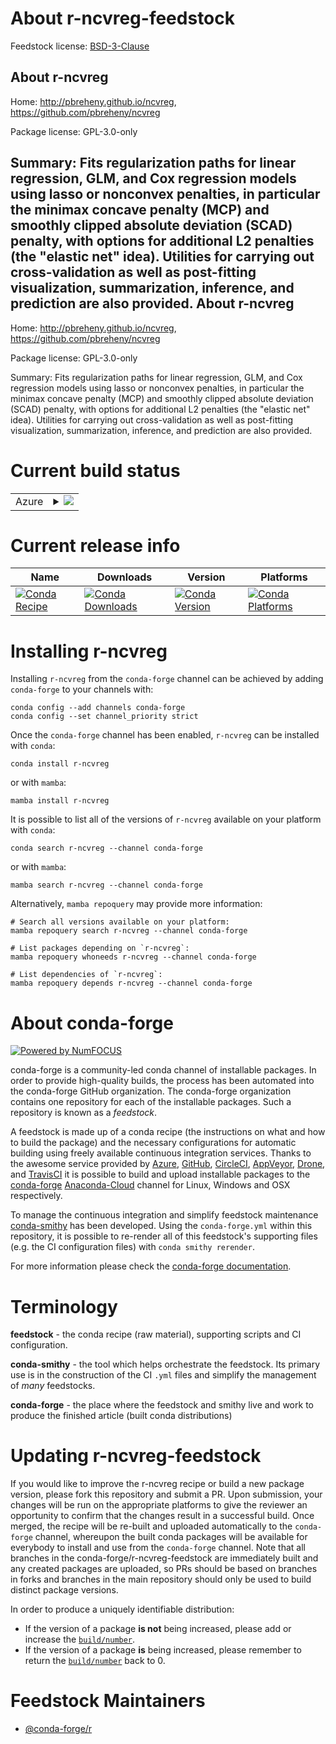 About r-ncvreg-feedstock
========================

Feedstock license: [BSD-3-Clause](https://github.com/conda-forge/r-ncvreg-feedstock/blob/main/LICENSE.txt)

About r-ncvreg
--------------

Home: http://pbreheny.github.io/ncvreg, https://github.com/pbreheny/ncvreg

Package license: GPL-3.0-only

Summary: Fits regularization paths for linear regression, GLM, and Cox regression models using lasso or nonconvex penalties, in particular the minimax concave penalty (MCP) and smoothly clipped absolute deviation (SCAD) penalty, with options for additional L2 penalties (the "elastic net" idea). Utilities for carrying out cross-validation as well as post-fitting visualization, summarization, inference, and prediction are also provided.
About r-ncvreg
--------------

Home: http://pbreheny.github.io/ncvreg, https://github.com/pbreheny/ncvreg

Package license: GPL-3.0-only

Summary: Fits regularization paths for linear regression, GLM, and Cox regression models using lasso or nonconvex penalties, in particular the minimax concave penalty (MCP) and smoothly clipped absolute deviation (SCAD) penalty, with options for additional L2 penalties (the "elastic net" idea). Utilities for carrying out cross-validation as well as post-fitting visualization, summarization, inference, and prediction are also provided.

Current build status
====================


<table>
    
  <tr>
    <td>Azure</td>
    <td>
      <details>
        <summary>
          <a href="https://dev.azure.com/conda-forge/feedstock-builds/_build/latest?definitionId=10254&branchName=main">
            <img src="https://dev.azure.com/conda-forge/feedstock-builds/_apis/build/status/r-ncvreg-feedstock?branchName=main">
          </a>
        </summary>
        <table>
          <thead><tr><th>Variant</th><th>Status</th></tr></thead>
          <tbody><tr>
              <td>linux_64_r_base4.2</td>
              <td>
                <a href="https://dev.azure.com/conda-forge/feedstock-builds/_build/latest?definitionId=10254&branchName=main">
                  <img src="https://dev.azure.com/conda-forge/feedstock-builds/_apis/build/status/r-ncvreg-feedstock?branchName=main&jobName=linux&configuration=linux%20linux_64_r_base4.2" alt="variant">
                </a>
              </td>
            </tr><tr>
              <td>linux_64_r_base4.3</td>
              <td>
                <a href="https://dev.azure.com/conda-forge/feedstock-builds/_build/latest?definitionId=10254&branchName=main">
                  <img src="https://dev.azure.com/conda-forge/feedstock-builds/_apis/build/status/r-ncvreg-feedstock?branchName=main&jobName=linux&configuration=linux%20linux_64_r_base4.3" alt="variant">
                </a>
              </td>
            </tr><tr>
              <td>osx_64_r_base4.2</td>
              <td>
                <a href="https://dev.azure.com/conda-forge/feedstock-builds/_build/latest?definitionId=10254&branchName=main">
                  <img src="https://dev.azure.com/conda-forge/feedstock-builds/_apis/build/status/r-ncvreg-feedstock?branchName=main&jobName=osx&configuration=osx%20osx_64_r_base4.2" alt="variant">
                </a>
              </td>
            </tr><tr>
              <td>osx_64_r_base4.3</td>
              <td>
                <a href="https://dev.azure.com/conda-forge/feedstock-builds/_build/latest?definitionId=10254&branchName=main">
                  <img src="https://dev.azure.com/conda-forge/feedstock-builds/_apis/build/status/r-ncvreg-feedstock?branchName=main&jobName=osx&configuration=osx%20osx_64_r_base4.3" alt="variant">
                </a>
              </td>
            </tr><tr>
              <td>win_64</td>
              <td>
                <a href="https://dev.azure.com/conda-forge/feedstock-builds/_build/latest?definitionId=10254&branchName=main">
                  <img src="https://dev.azure.com/conda-forge/feedstock-builds/_apis/build/status/r-ncvreg-feedstock?branchName=main&jobName=win&configuration=win%20win_64_" alt="variant">
                </a>
              </td>
            </tr>
          </tbody>
        </table>
      </details>
    </td>
  </tr>
</table>

Current release info
====================

| Name | Downloads | Version | Platforms |
| --- | --- | --- | --- |
| [![Conda Recipe](https://img.shields.io/badge/recipe-r--ncvreg-green.svg)](https://anaconda.org/conda-forge/r-ncvreg) | [![Conda Downloads](https://img.shields.io/conda/dn/conda-forge/r-ncvreg.svg)](https://anaconda.org/conda-forge/r-ncvreg) | [![Conda Version](https://img.shields.io/conda/vn/conda-forge/r-ncvreg.svg)](https://anaconda.org/conda-forge/r-ncvreg) | [![Conda Platforms](https://img.shields.io/conda/pn/conda-forge/r-ncvreg.svg)](https://anaconda.org/conda-forge/r-ncvreg) |

Installing r-ncvreg
===================

Installing `r-ncvreg` from the `conda-forge` channel can be achieved by adding `conda-forge` to your channels with:

```
conda config --add channels conda-forge
conda config --set channel_priority strict
```

Once the `conda-forge` channel has been enabled, `r-ncvreg` can be installed with `conda`:

```
conda install r-ncvreg
```

or with `mamba`:

```
mamba install r-ncvreg
```

It is possible to list all of the versions of `r-ncvreg` available on your platform with `conda`:

```
conda search r-ncvreg --channel conda-forge
```

or with `mamba`:

```
mamba search r-ncvreg --channel conda-forge
```

Alternatively, `mamba repoquery` may provide more information:

```
# Search all versions available on your platform:
mamba repoquery search r-ncvreg --channel conda-forge

# List packages depending on `r-ncvreg`:
mamba repoquery whoneeds r-ncvreg --channel conda-forge

# List dependencies of `r-ncvreg`:
mamba repoquery depends r-ncvreg --channel conda-forge
```


About conda-forge
=================

[![Powered by
NumFOCUS](https://img.shields.io/badge/powered%20by-NumFOCUS-orange.svg?style=flat&colorA=E1523D&colorB=007D8A)](https://numfocus.org)

conda-forge is a community-led conda channel of installable packages.
In order to provide high-quality builds, the process has been automated into the
conda-forge GitHub organization. The conda-forge organization contains one repository
for each of the installable packages. Such a repository is known as a *feedstock*.

A feedstock is made up of a conda recipe (the instructions on what and how to build
the package) and the necessary configurations for automatic building using freely
available continuous integration services. Thanks to the awesome service provided by
[Azure](https://azure.microsoft.com/en-us/services/devops/), [GitHub](https://github.com/),
[CircleCI](https://circleci.com/), [AppVeyor](https://www.appveyor.com/),
[Drone](https://cloud.drone.io/welcome), and [TravisCI](https://travis-ci.com/)
it is possible to build and upload installable packages to the
[conda-forge](https://anaconda.org/conda-forge) [Anaconda-Cloud](https://anaconda.org/)
channel for Linux, Windows and OSX respectively.

To manage the continuous integration and simplify feedstock maintenance
[conda-smithy](https://github.com/conda-forge/conda-smithy) has been developed.
Using the ``conda-forge.yml`` within this repository, it is possible to re-render all of
this feedstock's supporting files (e.g. the CI configuration files) with ``conda smithy rerender``.

For more information please check the [conda-forge documentation](https://conda-forge.org/docs/).

Terminology
===========

**feedstock** - the conda recipe (raw material), supporting scripts and CI configuration.

**conda-smithy** - the tool which helps orchestrate the feedstock.
                   Its primary use is in the construction of the CI ``.yml`` files
                   and simplify the management of *many* feedstocks.

**conda-forge** - the place where the feedstock and smithy live and work to
                  produce the finished article (built conda distributions)


Updating r-ncvreg-feedstock
===========================

If you would like to improve the r-ncvreg recipe or build a new
package version, please fork this repository and submit a PR. Upon submission,
your changes will be run on the appropriate platforms to give the reviewer an
opportunity to confirm that the changes result in a successful build. Once
merged, the recipe will be re-built and uploaded automatically to the
`conda-forge` channel, whereupon the built conda packages will be available for
everybody to install and use from the `conda-forge` channel.
Note that all branches in the conda-forge/r-ncvreg-feedstock are
immediately built and any created packages are uploaded, so PRs should be based
on branches in forks and branches in the main repository should only be used to
build distinct package versions.

In order to produce a uniquely identifiable distribution:
 * If the version of a package **is not** being increased, please add or increase
   the [``build/number``](https://docs.conda.io/projects/conda-build/en/latest/resources/define-metadata.html#build-number-and-string).
 * If the version of a package **is** being increased, please remember to return
   the [``build/number``](https://docs.conda.io/projects/conda-build/en/latest/resources/define-metadata.html#build-number-and-string)
   back to 0.

Feedstock Maintainers
=====================

* [@conda-forge/r](https://github.com/conda-forge/r/)

